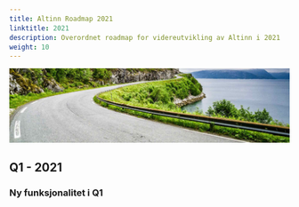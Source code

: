 ```yaml
---
title: Altinn Roadmap 2021
linktitle: 2021
description: Overordnet roadmap for videreutvikling av Altinn i 2021
weight: 10
---
```


![Vei i Brønnøysund](../vei-i-brønnøysund.jpg)

## Q1 - 2021
### Ny funksjonalitet i Q1
